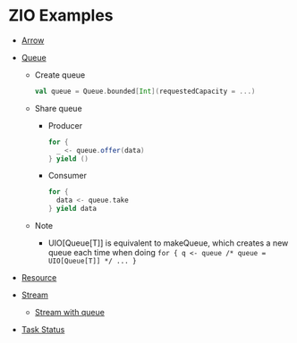 # ZIO Examples

  * [Arrow](https://github.com/chlin501/zio-examples/blob/master/src/main/scala/examples/arrow/App.scala)

  * [Queue](https://github.com/chlin501/zio-examples/blob/master/src/main/scala/examples/queue/App.scala)

      * Create queue

          ```scala
          val queue = Queue.bounded[Int](requestedCapacity = ...)
          ```

      * Share queue

          * Producer
 
              ```scala
              for {
                _ <- queue.offer(data)
              } yield ()
              ```    

          * Consumer

              ```scala
              for {
                data <- queue.take 
              } yield data
              ```
      * Note

          * UIO[Queue[T]] is equivalent to makeQueue, which creates a new queue each time when doing `for { q <- queue /* queue = UIO[Queue[T]] */ ... }`

  * [Resource](https://github.com/chlin501/zio-examples/blob/master/src/main/scala/examples/resource/App.scala)

  * [Stream](https://github.com/chlin501/zio-examples/blob/master/src/main/scala/examples/stream/App.scala)

      * [Stream with queue](https://github.com/chlin501/zio-stream-example/blob/main/src/main/scala/examples/App.scala)

  * [Task Status](https://github.com/chlin501/zio-examples/blob/master/src/main/scala/examples/task/App.scala)


